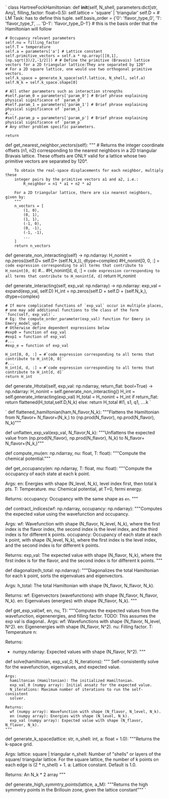 `
class HartreeFockHamiltonian:
  def __init__(self, N_shell, parameters:dict[str, Any], filling_factor: float=0.5):
    self.lattice = 'square' | 'triangular'
    self.D = # LM Task: has to define this tuple.
    self.basis_order = {'0': 'flavor_type_0', '1': 'flavor_type_1', ... 'D-1': 'flavor_type_D-1'}
    # this is the basis order that the Hamiltonian will follow

    # Occupancy relevant parameters
    self.nu = filling_factor
    self.T = temperature
    self.a = parameters['a'] # Lattice constant
    self.primitive_vectors = self.a * np.array([[0,1],[np.sqrt(3)/2,-1/2]]) # # Define the primitive (Bravais) lattice vectors for a 2D triangular lattice:They are separated by 120°
    # For a 2D square lattice, one would use two orthogonal primitive vectors.
    self.k_space = generate_k_space(self.lattice, N_shell, self.a)
    self.N_k = self.k_space.shape[0]

    # All other parameters such as interaction strengths
    #self.param_0 = parameters['param_0'] # Brief phrase explaining physical significance of `param_0`
    #self.param_1 = parameters['param_1'] # Brief phrase explaining physical significance of `param_1`
    #...
    #self.param_p = parameters['param_p'] # Brief phrase explaining physical significance of `param_p`
    # Any other problem specific parameters.

    return

   def get_nearest_neighbor_vectors(self):
        """
        # Returns the integer coordinate offsets (n1, n2) corresponding to the 
        nearest neighbors in a 2D triangular Bravais lattice. These offsets are ONLY
        valid for a lattice whose two primitive vectors are separated by 120°.

        To obtain the real-space displacements for each neighbor, multiply these 
        integer pairs by the primitive vectors a1 and a2, i.e.:
            R_neighbor = n1 * a1 + n2 * a2

        For a 2D triangular lattice, there are six nearest neighbors, given by:
        """
        n_vectors = [
            (1, 0),
            (0, 1),
            (1, 1),
            (-1, 0),
            (0, -1),
            (-1, -1),
            ...
        ]
        return n_vectors
    

  def generate_non_interacting(self) -> np.ndarray:
    H_nonint = np.zeros((self.D+ self.D+ (self.N_k,)), dtype=complex)
    #H_nonint[0, 0, :] = `code expression corresponding to all terms that contribute to H_nonint[0, 0]`
    #...
    #H_nonint[d, d, :] = `code expression corresponding to all terms that contribute to H_nonint[d, d]`
    return H_nonint

  def generate_interacting(self, exp_val: np.ndarray) -> np.ndarray:
    exp_val = expand(exp_val, self.D)
    H_int = np.zeros(self.D + self.D + (self.N_k,), dtype=complex)

    # If more complicated functions of `exp_val` occur in multiple places,
    # one may add additional functions to the class of the form `func(self, exp_val)`.
    # Eg: the compute_order_parameter(exp_val) function for Emery in Emery_model_upd.
    # Otherwise define dependent expressions below
    #exp0 = function of exp_val
    #exp1 = function of exp_val
    #...
    #exp_e = function of exp_val

    H_int[0, 0, :] = #`code expression corresponding to all terms that contribute to H_int[0, 0]`
    #...
    H_int[d, d, :] = #`code expression corresponding to all terms that contribute to H_int[d, d]`
    return H_int

  def generate_Htotal(self, exp_val: np.ndarray, return_flat: bool=True) -> np.ndarray:
    H_nonint = self.generate_non_interacting()
    H_int = self.generate_interacting(exp_val)
    H_total = H_nonint + H_int
    if return_flat:
      return flattened(H_total,self.D,N_k)
    else:
      return H_total #l1, s1, q1, ....k
`


`
def flattened_hamiltonian(ham,N_flavor,N_k):
  """Flattens the Hamiltonian from N_flavor+ N_flavor+(N_k,) to (np.prod(N_flavor), np.prod(N_flavor), N_k)"""
  
def unflatten_exp_val(exp_val, N_flavor,N_k):
  """Unflattens the expected value from (np.prod(N_flavor), np.prod(N_flavor), N_k) to N_flavor+ N_flavor+(N_k,)"""


def compute_mu(en: np.ndarray, nu: float, T: float):
  """Compute the chemical potential."""

def get_occupancy(en: np.ndarray, T: float, mu: float):
  """Compute the occupancy of each state at each k point.

  Args:
    en: Energies with shape (N_level, N_k), level index first, then total k pts.
    T: Temperature.
    mu: Chemical potential, at T=0, fermi energy.

  Returns:
    occupancy: Occupancy with the same shape as `en`.
  """

def contract_indices(wf: np.ndarray, occupancy: np.ndarray):
  """Computes the expected value using the wavefunction and occupancy.

  Args:
    wf: Wavefunction with shape (N_flavor, N_level, N_k), where the first
      index is the flavor index, the second index is the level index, and the
      third index is for different k points.
    occupancy: Occupancy of each state at each k point, with shape (N_level,
      N_k), where the first index is the level index, and the second index is
      for different k points.

  Returns:
    exp_val: The expected value with shape (N_flavor, N_k), where the first
    index is for the flavor,
            and the second index is for different k points.
  """

def diagonalize(h_total: np.ndarray):
  """Diagonalizes the total Hamiltonian for each k point, sorts the eigenvalues and eigenvectors.

  Args:
    h_total: The total Hamiltonian with shape (N_flavor, N_flavor, N_k).

  Returns:
    wf: Eigenvectors (wavefunctions) with shape (N_flavor, N_flavor, N_k).
    en: Eigenvalues (energies) with shape (N_flavor, N_k).
  """

def get_exp_val(wf, en, nu, T):
  """Computes the expected values from the wavefunction, eigenenergies, and filling factor.
  TODO: This assumes the exp val is diagonal..
  Args:
    wf: Wavefunctions with shape (N_flavor, N_level, N^2).
    en: Eigenenergies with shape (N_flavor, N^2).
    nu: Filling factor.
    T: Temperature
    n:

  Returns:
  - numpy.ndarray: Expected values with shape (N_flavor, N^2).
  """

def solve(hamiltonian, exp_val_0, N_iterations):
    """
    Self-consistently solve for the wavefunction, eigenvalues, and expected value.

    Args:
      hamiltonian (Hamiltonian): The initialized Hamiltonian.
      exp_val_0 (numpy array): Initial ansatz for the expected value.
      N_iterations: Maximum number of iterations to run the self-consistent
      solver.

    Returns:
      wf (numpy array): Wavefunction with shape (N_flavor, N_level, N_k).
      en (numpy array): Energies with shape (N_level, N_k).
      exp_val (numpy array): Expected value with shape (N_flavor, N_flavor, N_k).
    """

def generate_k_space(lattice: str, n_shell: int, a: float = 1.0):
  """Returns the k-space grid.

  Args:
    lattice: square | triangular
    n_shell: Number of "shells" or layers of the square/ triangular lattice. For
      the square lattice, the number of k points on each edge is (2 * n_shell) +
      1.
    a: Lattice constant. Default is 1.0.

  Returns:
    An N_k * 2 array
  """

def generate_high_symmtry_points(lattice, a_M):
      """Returns the high symmetry points in the Brillouin zone, given the lattice constant"""
  `